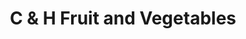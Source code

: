 ---
title: "C & H Fruit and Vegetables"
url: /preston/c-und-h-fruit-and-vegetables/
shop: Gemüse & Obst
---